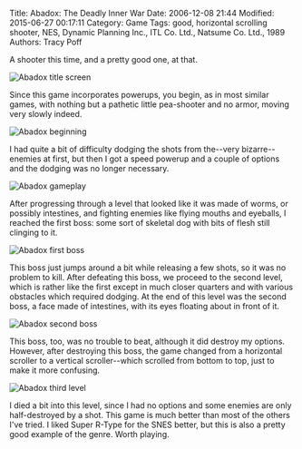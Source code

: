 Title: Abadox: The Deadly Inner War
Date: 2006-12-08 21:44
Modified: 2015-06-27 00:17:11
Category: Game
Tags: good, horizontal scrolling shooter, NES, Dynamic Planning Inc., ITL Co. Ltd., Natsume Co. Ltd., 1989
Authors: Tracy Poff

A shooter this time, and a pretty good one, at that.

![Abadox title screen]({filename}images/abadox_01.png)

Since this game incorporates powerups, you begin, as in most similar games, with nothing but a pathetic little pea-shooter and no armor, moving very slowly indeed.

![Abadox beginning]({filename}images/abadox_04.png)

I had quite a bit of difficulty dodging the shots from the--very bizarre--enemies at first, but then I got a speed powerup and a couple of options and the dodging was no longer necessary.

![Abadox gameplay]({filename}images/abadox_08.png)

After progressing through a level that looked like it was made of worms, or possibly intestines, and fighting enemies like flying mouths and eyeballs, I reached the first boss: some sort of skeletal dog with bits of flesh still clinging to it.

![Abadox first boss]({filename}images/abadox_09.png)

This boss just jumps around a bit while releasing a few shots, so it was no problem to kill. After defeating this boss, we proceed to the second level, which is rather like the first except in much closer quarters and with various obstacles which required dodging. At the end of this level was the second boss, a face made of intestines, with its eyes floating about in front of it.

![Abadox second boss]({filename}images/abadox_13.png)

This boss, too, was no trouble to beat, although it did destroy my options. However, after destroying this boss, the game changed from a horizontal scroller to a vertical scroller--which scrolled from bottom to top, just to make it more confusing.

![Abadox third level]({filename}images/abadox_16.png)

I died a bit into this level, since I had no options and some enemies are only half-destroyed by a shot. This game is much better than most of the others I've tried. I liked Super R-Type for the SNES better, but this is also a pretty good example of the genre. Worth playing.
